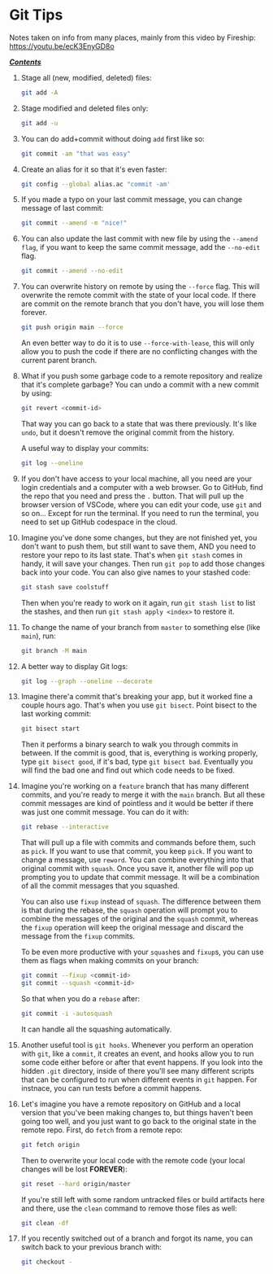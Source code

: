 # Git Tips

Notes taken on info from many places, mainly from this video by Fireship:  
https://youtu.be/ecK3EnyGD8o

[***Contents***](README.md)

1. Stage all (new, modified, deleted) files:
    
    ```sh
    git add -A
    ```

2. Stage modified and deleted files only:

    ```sh
    git add -u
    ```

3. You can do add+commit without doing `add` first like so:

    ```sh
    git commit -am "that was easy"
    ```

4. Create an alias for it so that it's even faster:

    ```sh
    git config --global alias.ac "commit -am'
    ```

5. If you made a typo on your last commit message, you can change message of
   last commit:

    ```sh
    git commit --amend -m "nice!"
    ```

1. You can also update the last commit with new file by using the `--amend
   flag`, if you want to keep the same commit message, add the `--no-edit`
   flag.

    ``` sh
    git commit --amend --no-edit
    ```

1. You can overwrite history on remote by using the `--force` flag. This will
   overwrite the remote commit with the state of your local code. If there are
   commit on the remote branch that you don't have, you will lose them forever.

    ``` sh
    git push origin main --force
    ```

   An even better way to do it is to use `--force-with-lease`, this will only
   allow you to push the code if there are no conflicting changes with the
   current parent branch.

1. What if you push some garbage code to a remote repository and realize that
   it's complete garbage? You can undo a commit with a new commit by using:

    ```sh
    git revert <commit-id>
    ```

   That way you can go back to a state that was there previously. It's like
   `undo`, but it doesn't remove the original commit from the history.

   A useful way to display your commits:

    ```sh
    git log --oneline
    ```

1. If you don't have access to your local machine, all you need are your login
   credentials and a computer with a web browser. Go to GitHub, find the repo
   that you need and press the `.` button. That will pull up the browser
   version of VSCode, where you can edit your code, use `git` and so on...
   Except for run the terminal. If you need to run the terminal, you need to
   set up GitHub codespace in the cloud. 

1. Imagine you've done some changes, but they are not finished yet, you don't
   want to push them, but still want to save them, AND you need to restore your
   repo to its last state. That's when `git stash` comes in handy, it will save
   your changes. Then run `git pop` to add those changes back into your code.
   You can also give names to your stashed code:

    ```sh
    git stash save coolstuff
    ```
   
   Then when you're ready to work on it again, run `git stash list` to list the
   stashes, and then run `git stash apply <index>` to restore it.

1. To change the name of your branch from `master` to something else (like
   `main`), run:

     ```sh
     git branch -M main
     ```

1. A better way to display Git logs:

    ```sh
    git log --graph --oneline --decorate
    ```

1. Imagine there'a commit that's breaking your app, but it worked fine a couple
   hours ago. That's when you use `git bisect`. Point bisect to the last working
   commit:

    ```sh
    git bisect start
    ```

   Then it performs a binary search to walk you through commits in between. If 
   the commit is good, that is, everything is working properly, type `git
   bisect good`, if it's bad, type `git bisect bad`. Eventually you will find
   the bad one and find out which code needs to be fixed.

1. Imagine you're working on a `feature` branch that has many different commits,
   and you're ready to merge it with the `main` branch. But all these commit
   messages are kind of pointless and it would be better if there was just one
   commit message. You can do it with:

    ```sh
    git rebase --interactive
    ```

   That will pull up a file with commits and commands before them, such as
   `pick`. If you want to use that commit, you keep `pick`. If you want to
   change a message, use `reword`. You can combine everything into that
   original commit with `squash`. Once you save it, another file will pop up
   prompting you to update that commit message. It will be a combination of all
   the commit messages that you squashed. 

   You can also use `fixup` instead of `squash`. The difference between them is
   that during the rebase, the `squash` operation will prompt you to combine
   the messages of the original and the `squash` commit, whereas the `fixup`
   operation will keep the original message and discard the message from the
   `fixup` commits.

   To be even more productive with your `squash`es and `fixup`s, you can use
   them as flags when making commits on your branch:

    ```sh
    git commit --fixup <commit-id>
    git commit --squash <commit-id>
    ```
   
   So that when you do a `rebase` after:

    ```sh
    git commit -i -autosquash
    ```
   
   It can handle all the squashing automatically.

1. Another useful tool is `git hooks`. Whenever you perform an operation with
   `git`, like a `commit`, it creates an event, and hooks allow you to run some
   code either before or after that event happens. If you look into the hidden
   `.git` directory, inside of there you'll see many different scripts that can
   be configured to run when different events in `git` happen. For instnace,
   you can run tests before a commit happens.

1. Let's imagine you have a remote repository on GitHub and a local version
   that you've been making changes to, but things haven't been going too well,
   and you just want to go back to the original state in the remote repo. First,
   do `fetch` from a remote repo:

    ```sh
    git fetch origin
    ```

   Then to overwrite your local code with the remote code (your local changes
   will be lost **FOREVER**):

    ```sh
    git reset --hard origin/master
    ```

   If you're still left with some random untracked files or build artifacts
   here and there, use the `clean` command to remove those files as well:

    ```sh
    git clean -df
    ```

1. If you recently switched out of a branch and forgot its name, you can switch
   back to your previous branch with:

    ```sh
    git checkout -
    ```
